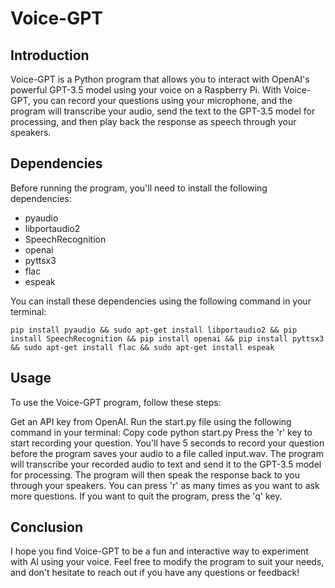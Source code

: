# Voice-GPT

## Introduction
Voice-GPT is a Python program that allows you to interact with OpenAI's powerful GPT-3.5 model using your voice on a Raspberry Pi. With Voice-GPT, you can record your questions using your microphone, and the program will transcribe your audio, send the text to the GPT-3.5 model for processing, and then play back the response as speech through your speakers.

## Dependencies

Before running the program, you'll need to install the following dependencies:

- pyaudio
- libportaudio2
- SpeechRecognition
- openai
- pyttsx3
- flac
- espeak

You can install these dependencies using the following command in your terminal:

```
pip install pyaudio && sudo apt-get install libportaudio2 && pip install SpeechRecognition && pip install openai && pip install pyttsx3 && sudo apt-get install flac && sudo apt-get install espeak
```

## Usage
To use the Voice-GPT program, follow these steps:

Get an API key from OpenAI.
Run the start.py file using the following command in your terminal:
Copy code
python start.py
Press the 'r' key to start recording your question. You'll have 5 seconds to record your question before the program saves your audio to a file called input.wav.
The program will transcribe your recorded audio to text and send it to the GPT-3.5 model for processing.
The program will then speak the response back to you through your speakers.
You can press 'r' as many times as you want to ask more questions. If you want to quit the program, press the 'q' key.

## Conclusion
I hope you find Voice-GPT to be a fun and interactive way to experiment with AI using your voice. Feel free to modify the program to suit your needs, and don't hesitate to reach out if you have any questions or feedback!
